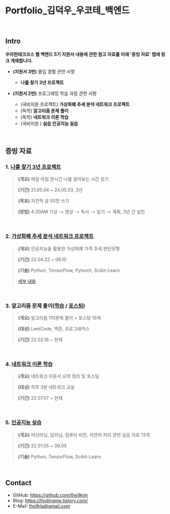 # Portfolio_김덕우_우코테_백엔드

</br>

## Intro
**우아한테크코스 웹 백엔드 5기 지원서 내용에 관한 참고 자료를 아래 '증빙 자료' 탭에 링크 게재합니다.**
- **(지원서 3번)** 몰입 경험 관련 사항
  - **나를 찾기 3년 프로젝트**

- **(지원서 2번)** 프로그래밍 학습 과정 관련 사항  
  - (국비지원 프로젝트) **가상화폐 추세 분석 네트워크 프로젝트**
  - (독학) **알고리즘 문제 풀이**
  - (독학) **네트워크 이론 학습**
  - (국비지원 ) **실습 인공지능 실습**
  
</br>

## 증빙 자료
### 1. [나를 찾기 3년 프로젝트](https://www.notion.so/3-dd5cd745191c477e8494a14385a5992c)

>**(개요)** 매일 아침 한시간 나를 알아보는 시간 갖기
>
>**(기간)** 21.05.04 ~ 24.05.03, 3년
>
>**(목표)** 자전적 글 50편 쓰기 
>
>**(방법)** 4:30AM 기상 -> 명상 -> 독서 -> 일기 -> 계획, 3년 간 실천
>  
</br>

### 2. [가상화폐 추세 분석 네트워크 프로젝트](https://github.com/BONGJUNJANG/AIFFELTON)
> **(개요)** 인공지능을 활용한 가상화폐 가격 추세 판단모형
> 
> **(기간)** 22.04.22 ~ 06.10
>
> **(기술)** Python, TensorFlow, Pytorch, Scikit-Learn
> 
>[세부 내용](https://github.com/BONGJUNJANG/AIFFELTON/blob/main/README.md)

</br>

### 3. 알고리즘 문제 풀이([학습](https://colab.research.google.com/drive/1NocHSHYP6j4kO5FB-VJYgyQA8pWxNevB?usp=sharing) / [포스팅](https://findingme.tistory.com/category/%EC%9E%90%EB%A3%8C%EA%B5%AC%EC%A1%B0%20%26%20%EC%95%8C%EA%B3%A0%EB%A6%AC%EC%A6%98))

> **(개요)** 알고리즘 110문제 풀이 + 포스팅 19개
>
> **(대상)** LeetCode, 백준, 프로그래머스
> 
> **(기간)** 22.02.16 ~ 현재
> 
</br>

### 4. [네트워크 이론 학습](https://findingme.tistory.com/category/%EB%84%A4%ED%8A%B8%EC%9B%8C%ED%81%AC)
> **(개요)** 네트워크 이론서 요약 정리 및 포스팅
>
> **(대상)** 하루 3분 네트워크 교실
>
> **(기간)** 22.07.07 ~ 현재
> 
</br>

### 5. [인공지능 실습](https://github.com/the9kim/AI-Toy-Project)
> **(개요)** 머신러닝, 딥러닝, 컴퓨터 비전, 자연어 처리 관련 실습 자료 13개
> 
> **(기간)** 22.01.05 ~ 06.09
> 
> **(기술)** Python, TensorFlow, Scikit-Learn


</br>

## Contact
- GitHub: https://github.com/the9kim
- Blog: https://findingme.tistory.com/
- E-Mail: the9rla@gmail.com









